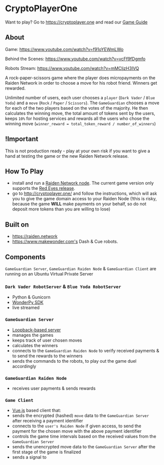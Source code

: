 # CryptoPlayerOne

Want to play? Go to https://cryptoplayer.one and read our [Game Guide](/HowToPlay.md)

## About

Game: https://www.youtube.com/watch?v=f91oYEWmLWo

Behind the Scenes: https://www.youtube.com/watch?v=vcFf9fDgmfo

Robots Stream: https://www.youtube.com/watch?v=mMCljzH3lVQ

A rock-paper-scissors game where the player does micropayments on the Raiden Network in order to choose a move for his robot friend.
Winners get rewarded.

Unlimited number of users, each user chooses a `player` (`Dark Vader` / `Blue Yoda`) and a `move` (`Rock` / `Paper` / `Scissors`). The `GameGuardian` chooses a move for each of the two players based on the votes of the majority. He then calculates the winning move, the total amount of tokens sent by the users, keeps `10%` for hosting services and rewards all the users who chose the winning move (`winner_reward = total_token_reward / number_of_winners`)

## !Important

This is not production ready - play at your own risk if you want to give a hand at testing the game or the new Raiden Network release.


## How To Play

- install and run a [Raiden Network node](https://raiden-network.readthedocs.io/en/stable/overview_and_guide.html). The current game version only supports the [Red Eyes release](https://github.com/raiden-network/raiden/releases/tag/v0.100.1).
- go to http://cryptoplayer.one/ and follow the instructions, which will ask you to give the game domain access to your Raiden Node (!this is risky, because the game **WILL** make payments on your behalf, so do not deposit more tokens than you are willing to lose)


## Built on

- https://raiden.network
- https://www.makewonder.com's Dash & Cue robots.

## Components

`GameGuardian Server`, `GameGuardian Raiden Node` & `GameGuardian Client` are running on an Ubuntu Virtual Private Server

### `Dark Vader RobotServer` & `Blue Yoda RobotServer`

- Python & Gunicorn
- [WonderPy SDK](https://github.com/playi/WonderPy)
- live streamed

### `GameGuardian Server`

- [Loopback-based server](https://github.com/strongloop/loopback-next)
- manages the games
- keeps track of user chosen moves
- calculates the winners
- connects to the `GameGuardian Raiden Node` to verify received payments & to send the rewards to the winners
- sends the commands to the robots, to play out the game duel accordingly

### `GameGuardian Raiden Node`

- receives user payments & sends rewards

### `Game Client`

- [Vue.js](https://vuejs.org) based client that:
- sends the encrypted (hashed) `move` data to the `GameGuardian Server` after receiving a payment identifier
- connects to the `user's Raiden Node` if given access, to send the payment for the chosen move with the above payment identifier
- controls the game time intervals based on the received values from the `GameGuardian Server`
- sends the unencrypted move data to the `GameGuardian Server` after the first stage of the game is finalized
- sends a signal to 
